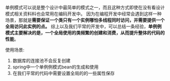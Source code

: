 单例模式可以说是整个设计中最简单的模式之⼀，⽽且这种方式即使在没有看设计模式相关资料料也会常用在编码开发中。
因为在编程开发中经常会遇到这样一种场景，那就是**需要保证一个类只有⼀个实例哪怕多线程同时访问，并需要提供一个全局访问此实例的点。**
综上以及我们平常的开发中，可以总结一条经验，**单例例模式主要解决的是，一个全局使用的类频繁的创建和消费，从而提升整体的代码的性能**。

使用场景:

1. 数据库的连接池不会反复创建
2. spring中⼀个单例例模式bean的生成和使用
3. 在我们平常的代码中需要设置全局的的一些属性保存